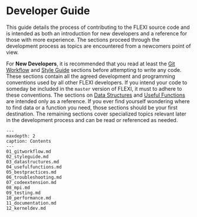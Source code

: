 # Developer Guide

This guide details the process of contributing to the FLEXI source code and is intended as both an introduction for new developers
and a reference for those with more experience. The sections proceed through the development process as topics are encountered from a newcomers point of view.

For **New Developers**, it is recommended that you read at least the [Git Workflow](#01_gitworkflow) and [Style Guide](#02_styleguide) sections before attempting to write any code. These sections contain all the agreed development and programming conventions used by all other FLEXI developers. If you intend your code to someday be included in the `master` version of FLEXI, it must to adhere to these conventions.
The sections on [Data Structures](#03_datastructures) and [Useful Functions](#04_usefulfunctions) are intended only as a reference. If you ever find yourself wondering where to find data or a function you need, those sections should be your first destination.
The remaining sections cover specialized topics relevant later in the development process and can be read or referenced as needed.

```{toctree}
---
maxdepth: 2
caption: Contents
---
01_gitworkflow.md
02_styleguide.md
03_datastructures.md
04_usefulfunctions.md
05_bestpractices.md
06_troubleshooting.md
07_codeextension.md
08_mpi.md
09_testing.md
10_performance.md
11_documentation.md
12_kerneldev.md
```